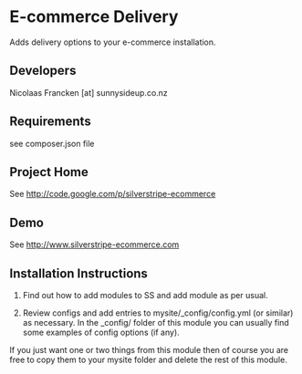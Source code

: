 E-commerce Delivery
==================================================

Adds delivery options to your e-commerce installation.

Developers
-----------------------------------------------
Nicolaas Francken [at] sunnysideup.co.nz

Requirements
-----------------------------------------------
see composer.json file

Project Home
-----------------------------------------------
See http://code.google.com/p/silverstripe-ecommerce

Demo
-----------------------------------------------
See http://www.silverstripe-ecommerce.com

Installation Instructions
-----------------------------------------------
1. Find out how to add modules to SS and add module as per usual.

2. Review configs and add entries to mysite/_config/config.yml
(or similar) as necessary.
In the _config/ folder of this module
you can usually find some examples of config options (if any).

If you just want one or two things from this module
then of course you are free to copy them to your
mysite folder and delete the rest of this module.





